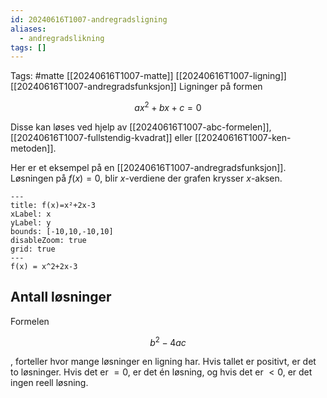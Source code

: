 ```yaml
---
id: 20240616T1007-andregradsligning
aliases:
  - andregradslikning
tags: []
---
```


Tags: #matte [[20240616T1007-matte]] [[20240616T1007-ligning]] [[20240616T1007-andregradsfunksjon]]
Ligninger på formen

$$
ax^2 + bx + c = 0
$$

Disse kan løses ved hjelp av [[20240616T1007-abc-formelen]], [[20240616T1007-fullstendig-kvadrat]] eller [[20240616T1007-ken-metoden]].

Her er et eksempel på en [[20240616T1007-andregradsfunksjon]]. Løsningen på $f(x)=0$, blir $x$-verdiene der grafen krysser $x$-aksen.

```functionplot
---
title: f(x)=x²+2x-3
xLabel: x
yLabel: y
bounds: [-10,10,-10,10]
disableZoom: true
grid: true
---
f(x) = x^2+2x-3
```

## Antall løsninger

Formelen

$$
b^{2}-4ac
$$

, forteller hvor mange løsninger en ligning har. Hvis tallet er positivt, er det to løsninger. Hvis det er $=0$, er det én løsning, og hvis det er $<0$, er det ingen reell løsning.
